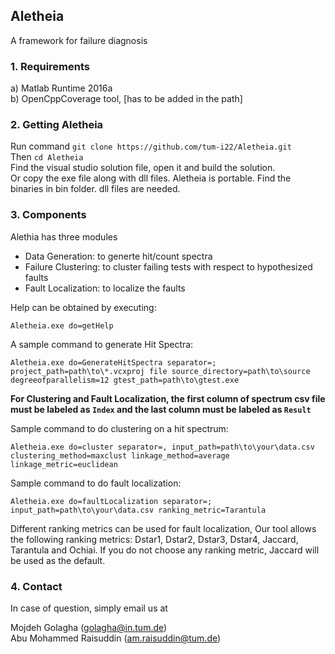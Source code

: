 ## Aletheia
A framework for failure diagnosis

### 1. Requirements
a) Matlab Runtime 2016a <br /> 
b) OpenCppCoverage tool, [has to be added in the path]<br />



### 2. Getting Aletheia
Run command ```git clone https://github.com/tum-i22/Aletheia.git```<br />
Then ```cd Aletheia```<br />
Find the visual studio solution file, open it and build the solution. <br />
Or copy the exe file along with dll files. Aletheia is portable. Find the binaries in bin folder. dll files are needed. 

### 3. Components
Alethia has three modules
* Data Generation: to generte hit/count spectra
* Failure Clustering: to cluster failing tests with respect to hypothesized faults
* Fault Localization: to localize the faults

Help can be obtained by executing:

```Aletheia.exe do=getHelp```

A sample command to generate Hit Spectra:

```Aletheia.exe do=GenerateHitSpectra separator=; project_path=path\to\*.vcxproj file source_directory=path\to\source degreeofparallelism=12 gtest_path=path\to\gtest.exe ```

**For Clustering and Fault Localization, the first column of spectrum csv file must be labeled as ```Index``` and the last column must be labeled as ```Result```**

Sample command to do clustering on a hit spectrum:

```Aletheia.exe do=cluster separator=, input_path=path\to\your\data.csv  clustering_method=maxclust linkage_method=average linkage_metric=euclidean ```

Sample command to do fault localization:

```Aletheia.exe do=faultLocalization separator=; input_path=path\to\your\data.csv ranking_metric=Tarantula``` 

Different ranking metrics can be used for fault localization, Our tool allows the following ranking metrics: 
Dstar1, Dstar2, Dstar3, Dstar4, Jaccard, Tarantula and Ochiai.
If you do not choose any ranking metric, Jaccard will be used as the default. 

### 4. Contact
In case of question, simply email us at

Mojdeh Golagha (golagha@in.tum.de) <br />
Abu Mohammed Raisuddin (am.raisuddin@tum.de)
